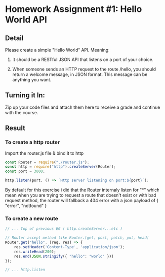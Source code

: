# Homework Assignment #1: Hello World API

## Detail

Please create a simple "Hello World" API. Meaning:

1. It should be a RESTful JSON API that listens on a port of your choice.

2. When someone sends an HTTP request to the route /hello, you should return a welcome message, in JSON format. This message can be anything you want. 

## Turning it In:

Zip up your code files and attach them here to receive a grade and continue with the course.


## Result

### To create a http router

Import the router.js file & bind it to http
```javascript
const Router = require("./router.js");
const http = require("http").createServer(Router);
const port = 3000;

http.listen(port, () => `Http server listening on port:${port}`);
```

By default for this exercise i did that the Router internaly listen for "*"
which mean when you are trying to request a route that doesn't exist or with bad request method, the router will fallback a 404 error with a json payload of { "error", "notfound" }

### To create a new route

```javascript
// ... Top of previous EG ( http.createServer...etc )

// Router accept method like Router.[get, post, patch, put, head]
Router.get("hello", (req, res) => {
    res.setHeader('Content-Type', 'application/json');
    res.writeHead(200);
    res.end(JSON.stringify({ "hello": "world" }))
});

// ... http.listen
```
